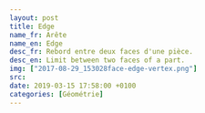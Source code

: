 ```yaml
---
layout: post
title: Edge
name_fr: Arête
name_en: Edge
desc_fr: Rebord entre deux faces d'une pièce.
desc_en: Limit between two faces of a part. 
img: ["2017-08-29_153028face-edge-vertex.png"]
src: 
date: 2019-03-15 17:58:00 +0100
categories: [Géométrie]
---
```

